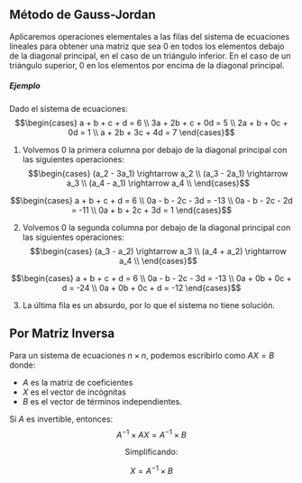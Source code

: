## Método de Gauss-Jordan
Aplicaremos operaciones elementales a las filas del sistema de ecuaciones lineales para obtener una matriz que sea $0$ en todos los elementos debajo de la diagonal principal, en el caso de un triángulo inferior. En el caso de un triángulo superior, $0$ en los elementos por encima de la diagonal principal.

##### Ejemplo
Dado el sistema de ecuaciones:
$$\begin{cases}
a + b + c + d = 6 \\
3a + 2b + c + 0d = 5 \\
2a + b + 0c + 0d = 1 \\
a + 2b + 3c + 4d = 7
\end{cases}$$

1) Volvemos $0$ la primera columna por debajo de la diagonal principal con las siguientes operaciones:
$$\begin{cases}
(a_2 - 3a_1) \rightarrow a_2 \\
(a_3 - 2a_1) \rightarrow a_3 \\
(a_4 - a_1) \rightarrow a_4 \\
\end{cases}$$

$$\begin{cases}
a + b + c + d = 6 \\
0a - b - 2c - 3d = -13 \\
0a - b - 2c - 2d = -11 \\
0a + b + 2c + 3d = 1
\end{cases}$$

2) Volvemos $0$ la segunda columna por debajo de la diagonal principal con las siguientes operaciones:
$$\begin{cases}
(a_3 - a_2) \rightarrow a_3 \\
(a_4 + a_2) \rightarrow a_4 \\
\end{cases}$$

$$\begin{cases}
a + b + c + d = 6 \\
0a - b - 2c - 3d = -13 \\
0a + 0b + 0c + d = -24 \\
0a + 0b + 0c + d = -12
\end{cases}$$

3) La última fila es un absurdo, por lo que el sistema no tiene solución.


## Por Matriz Inversa 
Para un sistema de ecuaciones $n \times n$, podemos escribirlo como $AX = B$ donde:
- $A$ es la matriz de coeficientes
- $X$ es el vector de incógnitas 
- $B$ es el vector de términos independientes. 

Si $A$ es invertible, entonces:
$$A^{-1} \times AX = A^{-1} \times B$$
<center> Simplificando: </center>

$$X = A^{-1} \times B$$


